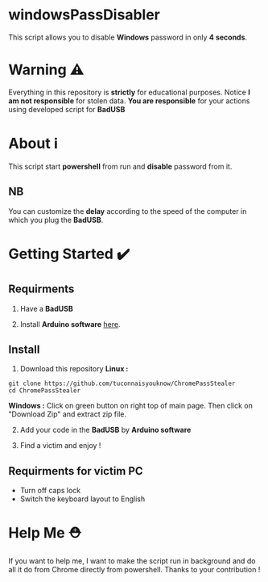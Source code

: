 # windowsPassDisabler
This script allows you to disable **Windows** password in only **4 seconds**.
# Warning ⚠️
Everything in this repository is **strictly** for educational purposes. Notice **I am not responsible** for stolen data. **You are responsible** for your actions using developed script for **BadUSB**
# About ℹ️
This script start **powershell** from run and **disable** password from it.
## NB
You can customize the **delay** according to the speed of the computer in which you plug the **BadUSB**.
# Getting Started ✔️
## Requirments
1. Have a **BadUSB**

2. Install **Arduino software** [here](https://www.arduino.cc/en/software).
## Install
1. Download this repository
**Linux :**
```
git clone https://github.com/tuconnaisyouknow/ChromePassStealer
cd ChromePassStealer
```
**Windows :** Click on green button on right top of main page. Then click on "Download Zip" and extract zip file.

2. Add your code in the **BadUSB** by **Arduino software**

3. Find a victim and enjoy !
## Requirments for victim PC
* Turn off caps lock
* Switch the keyboard layout to English
# Help Me ⛑️
If you want to help me, I want to make the script run in background and do all it do from Chrome directly from powershell. Thanks to your contribution !
